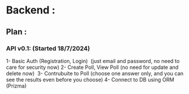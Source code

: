 # Backend :

## Plan :

### API v0.1: (Started 18/7/2024)

1- Basic Auth (Registration, Login)  (just email and password, no need to care for security now)
2- Create Poll, View Poll (no need for update and delete now)
 3- Contrubuite to Poll (choose one answer only, and you can see the results even before you choose)
4- Connect to DB using ORM (Prizma)
